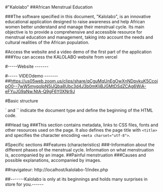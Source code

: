 #﻿"Kalolabɔ"
##African
Menstrual
Education

###The software specified in this document, "Kalolabɔ", is an innovative educational application designed to raise awareness and help African women better understand and manage their menstrual cycle. Its main objective is to provide a comprehensive and accessible resource for menstrual education and management, taking into account the needs and cultural realities of the African population.

#Access the website and a video demo of the first part of the application 
###You can access the KALOLABO website from vercel

#-----Website -------


#----- VIDEOdemo -------
##https://us05web.zoom.us/clips/share/qCguMqUnEgOwXnNDpvkuK5CcoipO0--7wW5myqoIpN5lJQba8Ubc3d4J3b0mKljBJGMtDSdZCAg6WiA-eFYuJG9aNw.NtA-Q9gF6Y0XNr9J

#Basic structure
<!doctype html>` and `<html>` indicate the document type and define the beginning of the HTML code.
##Head tag 
###This section contains metadata, links to CSS files, fonts and other resources used on the page. It also defines the page title with `<title>` and specifies the character encoding `<meta charset="utf-8">`.

#Specific sections 
##Features (characteristics)
###-Information about the different phases of the menstrual cycle.
 Information on what menstruation is, accompanied by an image.
##Painful menstruation
###Causes and possible explanations, accompanied by images.

##navigateur: http://localhost/kalolabo-1/index.php

##-------Kalolabɔ is only at its beginnings and holds many surprises in store for you.------

